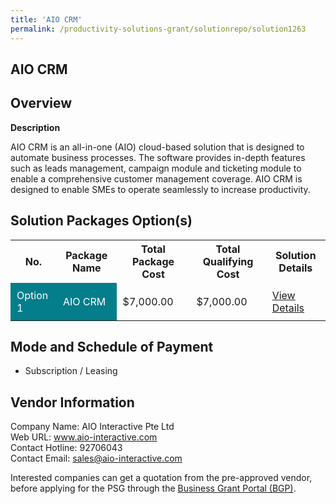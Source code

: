 ```yaml
---
title: 'AIO CRM'
permalink: /productivity-solutions-grant/solutionrepo/solution1263
---
```


## AIO CRM

## Overview

**Description**

AIO CRM is an all-in-one (AIO) cloud-based solution that is designed to automate business processes. The software provides in-depth features such as leads management, campaign module and ticketing module to enable a comprehensive customer management coverage. AIO CRM is designed to enable SMEs to operate seamlessly to increase productivity.

## Solution Packages Option(s)

<table>
<tr>
<th><b>No.</b></th>
<th><b>Package Name</b></th>
<th><b>Total Package Cost</b></th>
<th><b>Total Qualifying Cost</b></th>
<th><b>Solution Details</b></th>
</tr>
<tr>
<td style='padding: 10px; background-color: #037E8A; color: #FFFFFF;'>Option 1</td>
<td style='padding: 10px; background-color: #037E8A; color: #FFFFFF;'>AIO CRM</td>
<td style='padding: 10px;'>$7,000.00</td>
<td style='padding: 10px;'>$7,000.00</td>
<td style='padding: 10px;'><a href='/images/psg/AIO_Interactive_AIO_CRM_Desensitised_Annex3_Part1.pdf' target='_blank'>View Details</a></td>
</tr>
</table>

## Mode and Schedule of Payment

 - Subscription / Leasing

## Vendor Information

 Company Name: AIO Interactive Pte Ltd<br>Web URL: www.aio-interactive.com <br>Contact Hotline: 92706043 <br>Contact Email: sales@aio-interactive.com <br>

Interested companies can get a quotation from the pre-approved vendor, before applying for the PSG through the <a href='https://www.businessgrants.gov.sg/' target='_blank' rel='noopener'>Business Grant Portal (BGP)</a>.

<script src="/jquery/resize-tables.js"></script>
